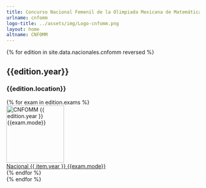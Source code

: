 ```yaml
---
title: Concurso Nacional Femenil de la Olimpiada Mexicana de Matemáticas
urlname: cnfomm
logo-title: ../assets/img/Logo-cnfomm.png
layout: home
altname: CNFOMM
---
```

{% for edition in site.data.nacionales.cnfomm reversed %}
<div class="row">
	<div class="col mb-3">
	<h2 class="text-center">{{edition.year}}</h2>
	<h3 class="text-center">{{edition.location}}</h3>
    <div class="row row-cols-1 row-cols-xl-4 row-cols-md-3 g-4">
    {% for exam in edition.exams %}
        <div class="col">
          <div class="card h-100 mb-3">
            <a
              href="{{site.baseurl}}/assets/pdf/Nacionales/CNFOMM/{{edition.year}}-{{exam.tag}}.pdf"
              target="_blank"
              rel="noopener noreferrer"
            >
              <img
                height="150px"
                style="object-fit: contain;"
                class="card-img-top border-bottom bg-white"
                src="{{site.baseurl}}/assets/img/{{edition.thumbnail}}"
                alt="CNFOMM {{ edition.year }} {{exam.mode}}">
            </a>
            <div class="card-body">
              <a
                href="{{site.baseurl}}/assets/pdf/Nacionales/CNFOMM/{{edition.year}}-{{exam.tag}}.pdf"
                target="_blank"
                class="card-link"
                rel="noopener noreferrer"
              >Nacional {{ item.year }} {{exam.mode}}</a>
            </div>
          </div>
        </div>
    {% endfor %}
    </div>
  </div>
</div>
{% endfor %}